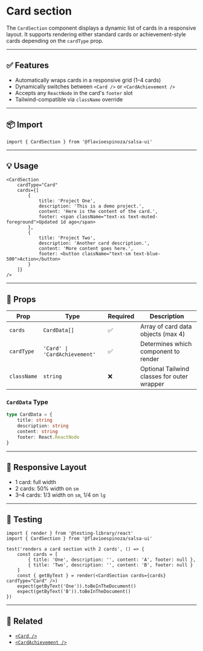 # Card section

The `CardSection` component displays a dynamic list of cards in a responsive layout. It supports rendering either standard cards or achievement-style cards depending on the `cardType` prop.

---

## ✅ Features

- Automatically wraps cards in a responsive grid (1–4 cards)
- Dynamically switches between `<Card />` or `<CardAchievement />`
- Accepts any `ReactNode` in the card's `footer` slot
- Tailwind-compatible via `className` override

---

## 📦 Import

```tsx
import { CardSection } from '@flavioespinoza/salsa-ui'
```

---

## 💡 Usage

```tsx
<CardSection
	cardType="Card"
	cards={[
		{
			title: 'Project One',
			description: 'This is a demo project.',
			content: 'Here is the content of the card.',
			footer: <span className="text-xs text-muted-foreground">Updated 1d ago</span>
		},
		{
			title: 'Project Two',
			description: 'Another card description.',
			content: 'More content goes here.',
			footer: <button className="text-sm text-blue-500">Action</button>
		}
	]}
/>
```

---

## 🧾 Props

| Prop        | Type                         | Required | Description                                      |
|-------------|------------------------------|----------|--------------------------------------------------|
| `cards`     | `CardData[]`                 | ✅       | Array of card data objects (max 4)               |
| `cardType`  | `'Card' \| 'CardAchievement'`| ✅       | Determines which component to render             |
| `className` | `string`                     | ❌       | Optional Tailwind classes for outer wrapper      |

### `CardData` Type

```ts
type CardData = {
	title: string
	description: string
	content: string
	footer: React.ReactNode
}
```

---

## 📐 Responsive Layout

- 1 card: full width
- 2 cards: 50% width on `sm`
- 3–4 cards: 1/3 width on `sm`, 1/4 on `lg`

---

## 🧪 Testing

```tsx
import { render } from '@testing-library/react'
import { CardSection } from '@flavioespinoza/salsa-ui'

test('renders a card section with 2 cards', () => {
	const cards = [
		{ title: 'One', description: '', content: 'A', footer: null },
		{ title: 'Two', description: '', content: 'B', footer: null }
	]
	const { getByText } = render(<CardSection cards={cards} cardType="Card" />)
	expect(getByText('One')).toBeInTheDocument()
	expect(getByText('B')).toBeInTheDocument()
})
```

---

## 🔗 Related

- [`<Card />`](./card.md)
- [`<CardAchievement />`](./card-achievement.md)
